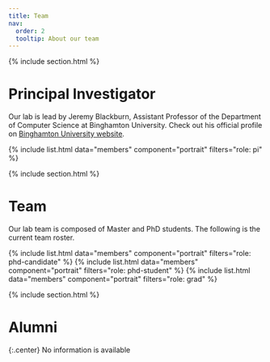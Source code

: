 ```yaml
---
title: Team
nav:
  order: 2
  tooltip: About our team
---
```


{% include section.html %}

# <i class="fas fa-user"></i>Principal Investigator

Our lab is lead by Jeremy Blackburn, Assistant Professor of the Department of Computer Science at Binghamton University.
Check out his official profile on [Binghamton University website](https://www.binghamton.edu/computer-science/people/profile.html?id=jblackbu).



{%
  include list.html
  data="members"
  component="portrait"
  filters="role: pi"
%}

{% include section.html %}

# <i class="fas fa-users"></i>Team

Our lab team is composed of Master and PhD students.
The following is the current team roster.


{%
  include list.html
  data="members"
  component="portrait"
  filters="role: phd-candidate"
%}
{%
  include list.html
  data="members"
  component="portrait"
  filters="role: phd-student"
%}
{%
  include list.html
  data="members"
  component="portrait"
  filters="role: grad"
%}

<!-- {:.center} -->

<!-- {% include section.html background="images/banner.jpg" dark=true%} -->

<!-- Lorem ipsum dolor sit amet, consectetur adipiscing elit, sed do eiusmod tempor incididunt ut labore et dolore magna aliqua. -->
<!-- Ut enim ad minim veniam, quis nostrud exercitation ullamco laboris nisi ut aliquip ex ea commodo consequat. -->

{% include section.html %}

# <i class="fas fa-graduation-cap"></i>Alumni

{:.center}
No information is available

<!-- #### Post Dogtoral Researcher -->

<!-- Lorem ipsum dolor sit amet, consectetur adipiscing elit, sed do eiusmod tempor incididunt ut labore et dolore magna aliqua. -->

<!-- - 3+ (dog) years experience managing bone portfolios -->
<!-- - Strong desire to learn tricks and go on walkies -->
<!-- - Aptitude to sit and stay -->

<!-- {% include link.html type="external" link="https://google.com/" text="Apply Now" icon="" style="button" %} -->
<!-- {:.center} -->

<!-- {% include section.html %} -->

<!-- ## Funding -->

<!-- Our work is made possible by funding from several organizations. -->
<!-- {:.center} -->

<!-- {%
  include gallery.html
  style="square"

  image1="images/photo.jpg"
  link1="https://nasa.gov/"
  tooltip1="Cool Foundation"

  image2="images/photo.jpg"
  link2="https://nasa.gov/"
  tooltip2="Cool Institute"

  image3="images/photo.jpg"
  link3="https://nasa.gov/"
  tooltip3="Cool Initiative"

  image4="images/photo.jpg"
  link4="https://nasa.gov/"
  tooltip4="Cool Foundation"

  image5="images/photo.jpg"
  link5="https://nasa.gov/"
  tooltip5="Cool Institute"

  image6="images/photo.jpg"
  link6="https://nasa.gov/"
  tooltip6="Cool Initiative"
%} -->
